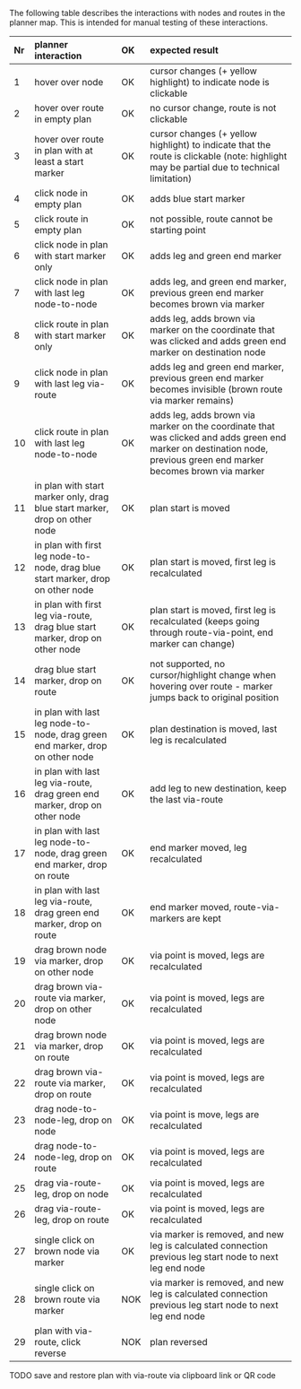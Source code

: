 The following table describes the interactions with nodes and routes in the planner map. 
This is intended for manual testing of these interactions. 

|Nr|planner interaction|OK|expected result
|:---|:---|:---|:---
|1|hover over node|OK|cursor changes (+ yellow highlight) to indicate node is clickable
|2|hover over route in empty plan|OK|no cursor change, route is not clickable
|3|hover over route in plan with at least a start marker|OK|cursor changes (+ yellow highlight) to indicate that the route is clickable (note: highlight may be partial due to technical limitation)
|4|click node in empty plan|OK|adds blue start marker
|5|click route in empty plan|OK|not possible, route cannot be starting point
|6|click node in plan with start marker only|OK|adds leg and green end marker
|7|click node in plan with last leg node-to-node|OK|adds leg, and green end marker, previous green end marker becomes brown via marker
|8|click route in plan with start marker only|OK|adds leg, adds brown via marker on the coordinate that was clicked and adds green end marker on destination node
|9|click node in plan with last leg via-route|OK|adds leg and green end marker, previous green end marker becomes invisible (brown route via marker remains)
|10|click route in plan with last leg node-to-node|OK|adds leg, adds brown via marker on the coordinate that was clicked and adds green end marker on destination node, previous green end marker becomes brown via marker
|11|in plan with start marker only, drag blue start marker, drop on other node|OK|plan start is moved
|12|in plan with first leg node-to-node, drag blue start marker, drop on other node|OK|plan start is moved, first leg is recalculated
|13|in plan with first leg via-route, drag blue start marker, drop on other node|OK|plan start is moved, first leg is recalculated (keeps going through route-via-point, end marker can change)
|14|drag blue start marker, drop on route|OK|not supported, no cursor/highlight change when hovering over route - marker jumps back to original position
|15|in plan with last leg node-to-node, drag green end marker, drop on other node|OK|plan destination is moved, last leg is recalculated
|16|in plan with last leg via-route, drag green end marker, drop on other node|OK|add leg to new destination, keep the last via-route
|17|in plan with last leg node-to-node, drag green end marker, drop on route|OK|end marker moved, leg recalculated
|18|in plan with last leg via-route, drag green end marker, drop on route|OK|end marker moved, route-via-markers are kept
|19|drag brown node via marker, drop on other node|OK|via point is moved, legs are recalculated
|20|drag brown via-route via marker, drop on other node|OK|via point is moved, legs are recalculated
|21|drag brown node via marker, drop on route|OK|via point is moved, legs are recalculated
|22|drag brown via-route via marker, drop on route|OK|via point is moved, legs are recalculated
|23|drag node-to-node-leg, drop on node|OK|via point is move, legs are recalculated
|24|drag node-to-node-leg, drop on route|OK|via point is moved, legs are recalculated
|25|drag via-route-leg, drop on node|OK|via point is moved, legs are recalculated
|26|drag via-route-leg, drop on route|OK|via point is moved, legs are recalculated
|27|single click on brown node via marker|OK|via marker is removed, and new leg is calculated connection previous leg start node to next leg end node
|28|single click on brown route via marker|NOK|via marker is removed, and new leg is calculated connection previous leg start node to next leg end node
|29|plan with via-route, click reverse|NOK|plan reversed

TODO save and restore plan with via-route via clipboard link or QR code 
